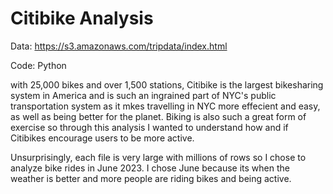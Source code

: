# Citibike Analysis
Data: https://s3.amazonaws.com/tripdata/index.html

Code: Python

with 25,000 bikes and over 1,500 stations, Citibike is the largest bikesharing system in America and is such an ingrained part of NYC's public transportation system as it mkes travelling in NYC more effecient and easy, as well as being better for the planet. Biking is also such a great form of exercise so through this analysis I wanted to understand how and if Citibikes encourage users to be more active.

Unsurprisingly, each file is very large with millions of rows so I chose to analyze bike rides in June 2023. I chose June because its when the weather is better and more people are riding bikes and being active.

